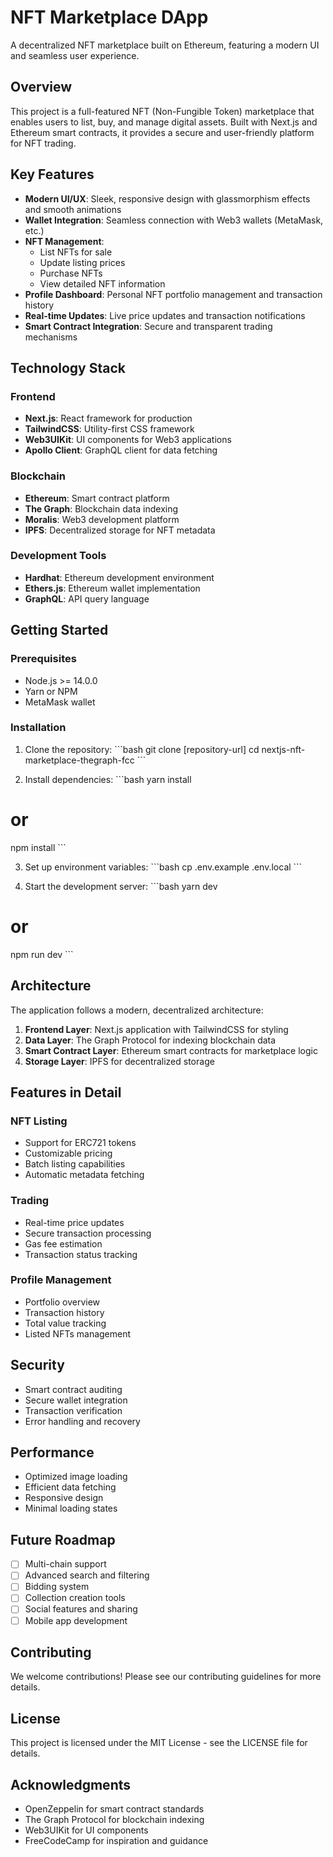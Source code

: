 # NFT Marketplace DApp

A decentralized NFT marketplace built on Ethereum, featuring a modern UI and seamless user experience.

## Overview

This project is a full-featured NFT (Non-Fungible Token) marketplace that enables users to list, buy, and manage digital assets. Built with Next.js and Ethereum smart contracts, it provides a secure and user-friendly platform for NFT trading.

## Key Features

- **Modern UI/UX**: Sleek, responsive design with glassmorphism effects and smooth animations
- **Wallet Integration**: Seamless connection with Web3 wallets (MetaMask, etc.)
- **NFT Management**:
  - List NFTs for sale
  - Update listing prices
  - Purchase NFTs
  - View detailed NFT information
- **Profile Dashboard**: Personal NFT portfolio management and transaction history
- **Real-time Updates**: Live price updates and transaction notifications
- **Smart Contract Integration**: Secure and transparent trading mechanisms

## Technology Stack

### Frontend
- **Next.js**: React framework for production
- **TailwindCSS**: Utility-first CSS framework
- **Web3UIKit**: UI components for Web3 applications
- **Apollo Client**: GraphQL client for data fetching

### Blockchain
- **Ethereum**: Smart contract platform
- **The Graph**: Blockchain data indexing
- **Moralis**: Web3 development platform
- **IPFS**: Decentralized storage for NFT metadata

### Development Tools
- **Hardhat**: Ethereum development environment
- **Ethers.js**: Ethereum wallet implementation
- **GraphQL**: API query language

## Getting Started

### Prerequisites
- Node.js >= 14.0.0
- Yarn or NPM
- MetaMask wallet

### Installation

1. Clone the repository:
\`\`\`bash
git clone [repository-url]
cd nextjs-nft-marketplace-thegraph-fcc
\`\`\`

2. Install dependencies:
\`\`\`bash
yarn install
# or
npm install
\`\`\`

3. Set up environment variables:
\`\`\`bash
cp .env.example .env.local
\`\`\`

4. Start the development server:
\`\`\`bash
yarn dev
# or
npm run dev
\`\`\`

## Architecture

The application follows a modern, decentralized architecture:

1. **Frontend Layer**: Next.js application with TailwindCSS for styling
2. **Data Layer**: The Graph Protocol for indexing blockchain data
3. **Smart Contract Layer**: Ethereum smart contracts for marketplace logic
4. **Storage Layer**: IPFS for decentralized storage

## Features in Detail

### NFT Listing
- Support for ERC721 tokens
- Customizable pricing
- Batch listing capabilities
- Automatic metadata fetching

### Trading
- Real-time price updates
- Secure transaction processing
- Gas fee estimation
- Transaction status tracking

### Profile Management
- Portfolio overview
- Transaction history
- Total value tracking
- Listed NFTs management

## Security

- Smart contract auditing
- Secure wallet integration
- Transaction verification
- Error handling and recovery

## Performance

- Optimized image loading
- Efficient data fetching
- Responsive design
- Minimal loading states

## Future Roadmap

- [ ] Multi-chain support
- [ ] Advanced search and filtering
- [ ] Bidding system
- [ ] Collection creation tools
- [ ] Social features and sharing
- [ ] Mobile app development

## Contributing

We welcome contributions! Please see our contributing guidelines for more details.

## License

This project is licensed under the MIT License - see the LICENSE file for details.

## Acknowledgments

- OpenZeppelin for smart contract standards
- The Graph Protocol for blockchain indexing
- Web3UIKit for UI components
- FreeCodeCamp for inspiration and guidance



